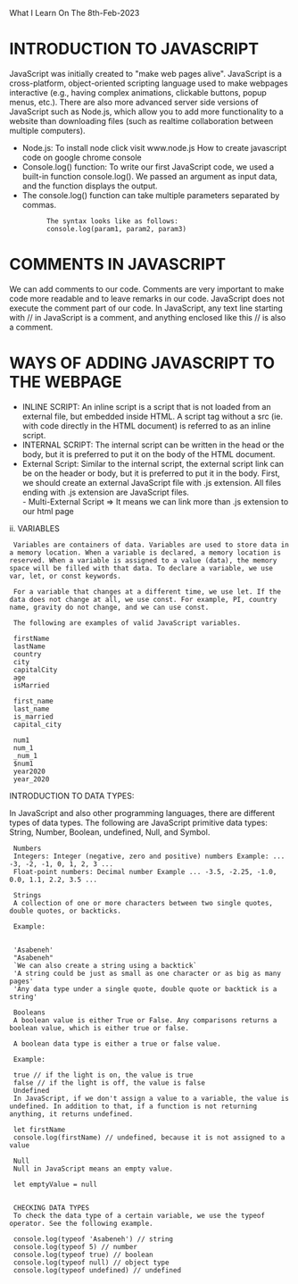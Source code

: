 What I Learn On The 8th-Feb-2023

# INTRODUCTION TO JAVASCRIPT

<p>JavaScript was initially created to "make web pages alive". JavaScript is a cross-platform, object-oriented scripting language used to make webpages interactive (e.g., having complex animations, clickable buttons, popup menus, etc.). There are also more advanced server side versions of JavaScript such as Node.js, which allow you to add more functionality to a website than downloading files (such as realtime collaboration between multiple computers).</p>
   <ul>
    <li> Node.js: To install node click visit www.node.js   
     How to create javascript code on google chrome console
    </li>
     <li>Console.log() function: To write our first JavaScript code, we used a built-in function console.log(). We passed an argument as input data, and the function displays the output. </li>
   <li> The console.log() function can take multiple parameters separated by commas.</li>
   
          
          The syntax looks like as follows:
          console.log(param1, param2, param3)
          
   </ul>
   
   # COMMENTS IN JAVASCRIPT

<p>We can add comments to our code. Comments are very important to make code more readable and to leave remarks in our code. JavaScript does not execute the comment part of our code. In JavaScript, any text line starting with // in JavaScript is a comment, and anything enclosed like this // is also a comment.</p>

  # WAYS OF ADDING JAVASCRIPT TO THE WEBPAGE
  <ul>
    <li> INLINE SCRIPT: An inline script is a script that is not loaded from an external file, but embedded inside HTML. A script tag without a src (ie. with code directly in the HTML document) is referred to as an inline script. 
    </li>
    <li> INTERNAL SCRIPT: The internal script can be written in the head or the body, but it is preferred to put it on the body of the HTML document.
    </li>
    <li> External Script: Similar to the internal script, the external script link can be on the header or body, but it is preferred to put it in the body. First, we should create an external JavaScript file with .js extension. All files ending with .js extension are JavaScript files.
    </li>
     - Multi-External Script => It means we can link more than .js extension to our html page
  </ul>
ii. VARIABLES
     
     Variables are containers of data. Variables are used to store data in a memory location. When a variable is declared, a memory location is reserved. When a variable is assigned to a value (data), the memory space will be filled with that data. To declare a variable, we use var, let, or const keywords.

     For a variable that changes at a different time, we use let. If the data does not change at all, we use const. For example, PI, country name, gravity do not change, and we can use const.

     The following are examples of valid JavaScript variables.

     firstName
     lastName
     country
     city
     capitalCity
     age
     isMarried

     first_name
     last_name
     is_married
     capital_city

     num1
     num_1
     _num_1
     $num1
     year2020
     year_2020
 
INTRODUCTION TO DATA TYPES:

In JavaScript and also other programming languages, there are different types of data types. The following are JavaScript primitive data types: String, Number, Boolean, undefined, Null, and Symbol.

     Numbers
     Integers: Integer (negative, zero and positive) numbers Example: ... -3, -2, -1, 0, 1, 2, 3 ...
     Float-point numbers: Decimal number Example ... -3.5, -2.25, -1.0, 0.0, 1.1, 2.2, 3.5 ...

     Strings
     A collection of one or more characters between two single quotes, double quotes, or backticks.

     Example:


     'Asabeneh'
     "Asabeneh" 
     `We can also create a string using a backtick`
     'A string could be just as small as one character or as big as many pages'
     'Any data type under a single quote, double quote or backtick is a string'

     Booleans
     A boolean value is either True or False. Any comparisons returns a boolean value, which is either true or false.

     A boolean data type is either a true or false value.

     Example:

     true // if the light is on, the value is true
     false // if the light is off, the value is false
     Undefined
     In JavaScript, if we don't assign a value to a variable, the value is undefined. In addition to that, if a function is not returning anything, it returns undefined.

     let firstName
     console.log(firstName) // undefined, because it is not assigned to a value 
     
     Null
     Null in JavaScript means an empty value.

     let emptyValue = null


     CHECKING DATA TYPES
     To check the data type of a certain variable, we use the typeof operator. See the following example.

     console.log(typeof 'Asabeneh') // string
     console.log(typeof 5) // number
     console.log(typeof true) // boolean
     console.log(typeof null) // object type
     console.log(typeof undefined) // undefined
